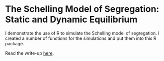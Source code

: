 # The Schelling Model of Segregation: Static and Dynamic Equilibrium

I demonstrate the use of R to simulate the Schelling model of segregation. I created a number of functions for the simulations and put them into this R package. 

Read the write-up [here](https://ytliu0.github.io/schelling).
